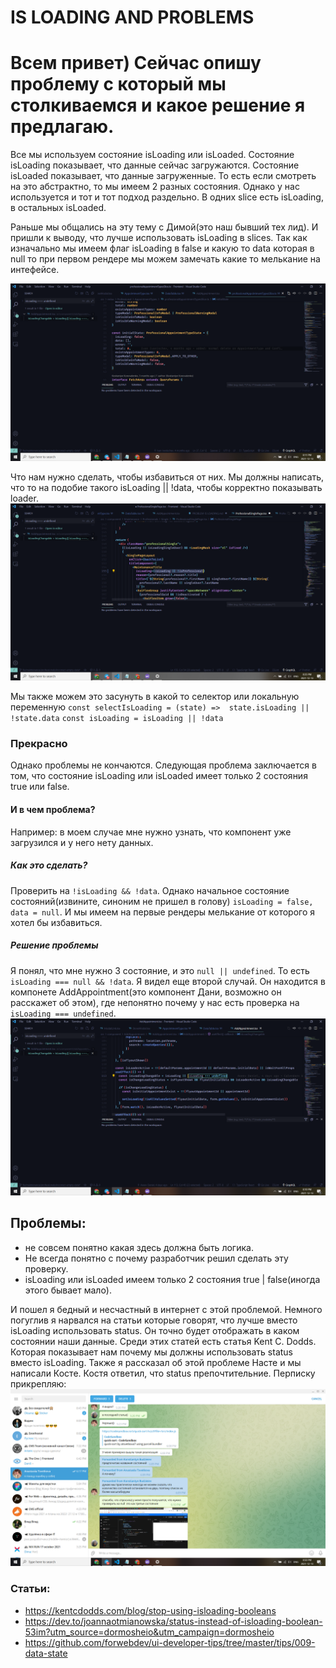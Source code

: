 # IS LOADING AND PROBLEMS
# Всем привет) Сейчас опишу проблему с который мы столкиваемся и какое решение я предлагаю.
 
Все мы используем состояние isLoading или isLoaded. 
Состояние isLoading показывает, что данные сейчас загружаются. 
Состояние isLoaded показывает, что данные загруженные.
То есть если смотреть на это абстрактно, то мы имеем 2 разных состояния. 
Однако у нас используется и тот и тот подход раздельно. 
В одних slice есть isLoading, в остальных isLoaded. 

Раньше мы общалиcь на эту тему с Димой(это наш бывший тех лид). И пришли к выводу, что лучше использовать 
isLoading в slices.
Так как изначально мы имеем флаг isLoading в false и какую то data которая в null то при первом рендере мы можем замечать какие то мелькание на интефейсе.

![alt text](https://github.com/LaughingThroll/IS-LOADING-and-PROBLEM/blob/main/InitialState.png)

Что нам нужно сделать, чтобы избавиться от них. Мы должны написать,
что то на подобие такого isLoading || !data, чтобы корректно показывать loader. 
![alt text](https://github.com/LaughingThroll/IS-LOADING-and-PROBLEM/blob/main/isLoading.png)

Мы также можем это засунуть в какой то селектор или локальную переменную 
`const selectIsLoading = (state) =>  state.isLoading || !state.data` 
`const isLoading = isLoading || !data`  

### Прекрасно

Однако проблемы не кончаются. 
Следующая проблема заключается в том, что состояние isLoading или isLoaded имеет только 2 состояния true или false. 

#### И в чем проблема? 
Например: в моем случае мне нужно узнать, 
что компонент уже загрузился и у него нету данных. 

##### Как это сделать?
Проверить на `!isLoading && !data`. Однако начальное состояние состояний(извините, синоним не пришел в голову) `isLoading = false, data = null`. И мы имеем на первые рендеры мелькание от которого я хотел бы избавиться. 

##### Решение проблемы 
Я понял, что мне нужно 3 состояние, и это `null || undefined`. То есть `isLoading === null && !data`.
Я видел еще второй случай. 
Он находится в компонете AddAppointment(это компонент Дани, возможно он расскажет об этом), 
где непонятно почему у нас есть проверка на `isLoading === undefined`. 
![alt text](https://github.com/LaughingThroll/IS-LOADING-AND-PROBLEM/blob/main/AddAppointment.png)


## Проблемы: 
 - не совсем понятно какая здесь должна быть логика.
 - Не всегда понятно с почему разработчик решил сделать эту проверку.   
 - isLoading или isLoaded имеем только 2 состояния true | false(иногда этого бывает мало).

И пошел я бедный и несчастный в интернет с этой проблемой. 
Немного погуглив я нарвался на статьи которые говорят, 
что лучше вместо isLoading использовать status. 
Он точно будет отображать в каком состоянии наши данные.
Среди этих статей есть статья Kent C. Dodds. 
Которая показывает нам почему мы должны использовать status вместо isLoading.
Также я рассказал об этой проблеме Насте и мы написали Косте. Костя ответил, что status препочтительние.
Перписку прикрепляю:
![alt text](https://github.com/LaughingThroll/IS-LOADING-AND-PROBLEM/blob/main/chat.png)

### Статьи: 
 * https://kentcdodds.com/blog/stop-using-isloading-booleans
 * https://dev.to/joannaotmianowska/status-instead-of-isloading-boolean-53im?utm_source=dormosheio&utm_campaign=dormosheio
 * https://github.com/forwebdev/ui-developer-tips/tree/master/tips/009-data-state
